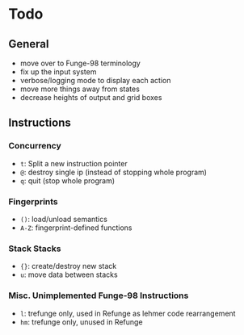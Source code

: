 # Todo
## General
- move over to Funge-98 terminology
- fix up the input system
- verbose/logging mode to display each action
- move more things away from states
- decrease heights of output and grid boxes

## Instructions
### Concurrency
- `t`: Split a new instruction pointer
- `@`: destroy single ip (instead of stopping whole program)
- `q`: quit (stop whole program)
### Fingerprints
- `()`: load/unload semantics
- `A-Z`: fingerprint-defined functions
### Stack Stacks
- `{}`: create/destroy new stack
- `u`: move data between stacks
### Misc. Unimplemented Funge-98 Instructions
- `l`: trefunge only, used in Refunge as lehmer code rearrangement
- `hm`: trefunge only, unused in Refunge

